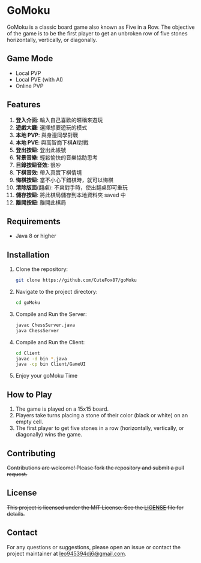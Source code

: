 # GoMoku

GoMoku is a classic board game also known as Five in a Row. The objective of the game is to be the first player to get an unbroken row of five stones horizontally, vertically, or diagonally.

## Game Mode

- Local PVP
- Local PVE (with AI)
- Online PVP

## Features

1. **登入介面**: 輸入自己喜歡的暱稱來遊玩
2. **遊戲大廳**: 選擇想要遊玩的模式
3. **本地 PVP**: 與身邊同學對戰
4. **本地 PVE**: 與高智商下棋**AI**對戰
5. **登出按鈕**: 登出此帳號
5. **背景音樂**: 輕鬆愉快的音樂協助思考
6. **目錄按鈕音效**: 很吵
7. **下棋音效**: 帶入真實下棋情境
8. **悔棋按鈕**: 當不小心下錯棋時，就可以悔棋
9. **清除版面**(翻桌): 不爽對手時，使出翻桌即可重玩
10. **儲存按鈕**: 將此棋局儲存到本地資料夾 saved 中
11. **離開按鈕**: 離開此棋局


## Requirements

- Java 8 or higher

## Installation

1. Clone the repository:
    ```sh
    git clone https://github.com/CuteFox87/goMoku
    ```
2. Navigate to the project directory:
    ```sh
    cd goMoku
    ```
3. Compile and Run the Server:
    ```sh
    javac ChessServer.java
    java ChessServer
    ```
3. Compile and Run the Client:
    ```sh
    cd Client
    javac -d bin *.java
    java -cp bin Client/GameUI
    ```
4. Enjoy your goMoku Time

## How to Play

1. The game is played on a 15x15 board.
2. Players take turns placing a stone of their color (black or white) on an empty cell.
3. The first player to get five stones in a row (horizontally, vertically, or diagonally) wins the game.

## Contributing

~~Contributions are welcome! Please fork the repository and submit a pull request.~~

## License

~~This project is licensed under the MIT License. See the [LICENSE](LICENSE) file for details.~~

## Contact

For any questions or suggestions, please open an issue or contact the project maintainer at leo945394dj6@gmail.com.
